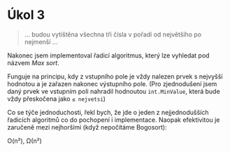 # Úkol 3
> ... budou vytištěna všechna tři čísla v pořadí od největšího po nejmenší ...

Nakonec jsem implementoval řadicí algoritmus, který lze vyhledat pod názvem *Max sort*.

Funguje na principu, kdy z vstupního pole je vždy nalezen prvek s nejvyšší hodnotou a je zařazen nakonec výstupního pole. 
(Pro zjednodušení jsem daný prvek ve vstupním poli nahradil hodnoutou `int.MinValue`, která bude vždy přeskočena jako `≤ nejvetsi`)

Co se týče jednoduchosti, řekl bych, že jde o jeden z nejjednodušších řadicích algoritmů co do pochopení i implementace.
Naopak efektivitou je zaručeně mezi nejhoršími (když nepočítáme Bogosort):

O(n²), Ω(n²)
